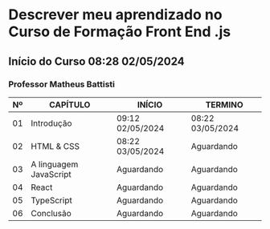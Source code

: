 # Descrever meu aprendizado no Curso de Formação Front End .js

## Início do Curso 08:28 02/05/2024
### Professor Matheus Battisti


|Nº|CAPÍTULO|INÍCIO|TERMINO|
|---|---|---|---|
|01|Introdução|09:12 02/05/2024|08:22 03/05/2024|
|02|HTML & CSS|08:22 03/05/2024|Aguardando|
|03|A linguagem JavaScript|Aguardando|Aguardando|
|04|React|Aguardando|Aguardando|
|05|TypeScript|Aguardando|Aguardando|
|06|Conclusão|Aguardando|Aguardando|
